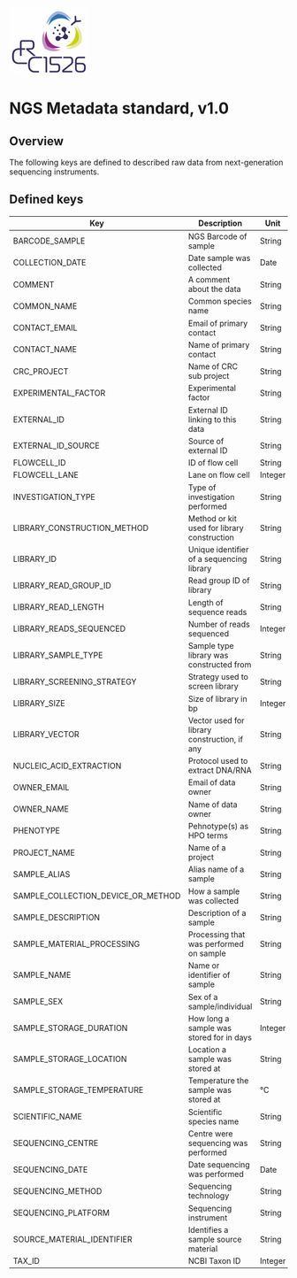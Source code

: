 ![](../../images/logo.png)
# NGS Metadata standard, v1.0

## Overview

The following keys are defined to described raw data from next-generation sequencing instruments.

## Defined keys

| Key | Description | Unit | Category
| --- | ----------- | ---- | --------
| BARCODE_SAMPLE | NGS Barcode of sample | String | Sequencing
| COLLECTION_DATE | Date sample was collected | Date | Sample
| COMMENT | A comment about the data | String | Generic
| COMMON_NAME | Common species name | String | Sample
| CONTACT_EMAIL | Email of primary contact | String | User
| CONTACT_NAME | Name of primary contact | String | User
| CRC_PROJECT | Name of CRC sub project | String | User
| EXPERIMENTAL_FACTOR | Experimental factor | String | Generic
| EXTERNAL_ID | External ID linking to this data | String | Generic
| EXTERNAL_ID_SOURCE | Source of external ID | String | Generic
| FLOWCELL_ID | ID of flow cell | String | Sequencing
| FLOWCELL_LANE | Lane on flow cell | Integer | Sequencing
| INVESTIGATION_TYPE | Type of investigation performed | String | Generic
| LIBRARY_CONSTRUCTION_METHOD | Method or kit used for library construction | String | Sequencing
| LIBRARY_ID | Unique identifier of a sequencing library | String | Sequencing
| LIBRARY_READ_GROUP_ID | Read group ID of library | String | Sequencing
| LIBRARY_READ_LENGTH | Length of sequence reads | String | Sequencing
| LIBRARY_READS_SEQUENCED | Number of reads sequenced | Integer | Sequencing
| LIBRARY_SAMPLE_TYPE | Sample type library was constructed from | String | Sequencing
| LIBRARY_SCREENING_STRATEGY | Strategy used to screen library | String | Sequencing
| LIBRARY_SIZE | Size of library in bp | Integer | Sequencing
| LIBRARY_VECTOR | Vector used for library construction, if any | String | Sequencing
| NUCLEIC_ACID_EXTRACTION | Protocol used to extract DNA/RNA | String | Generic
| OWNER_EMAIL | Email of data owner | String | User
| OWNER_NAME | Name of data owner | String | User
| PHENOTYPE | Pehnotype(s) as HPO terms | String | Generic
| PROJECT_NAME | Name of a project | String | Generic
| SAMPLE_ALIAS | Alias name of a sample | String | Sample
| SAMPLE_COLLECTION_DEVICE_OR_METHOD | How a sample was collected | String | Sample
| SAMPLE_DESCRIPTION | Description of a sample | String | Sample
| SAMPLE_MATERIAL_PROCESSING | Processing that was performed on sample | String | Sample
| SAMPLE_NAME | Name or identifier of sample | String | Sample
| SAMPLE_SEX | Sex of a sample/individual | String | Sample
| SAMPLE_STORAGE_DURATION | How long a sample was stored for in days | Integer | Sample
| SAMPLE_STORAGE_LOCATION | Location a sample was stored at | String | Sample
| SAMPLE_STORAGE_TEMPERATURE | Temperature the sample was stored at | °C | Sample
| SCIENTIFIC_NAME | Scientific species name | String | Sample
| SEQUENCING_CENTRE | Centre were sequencing was performed | String | Sequencing
| SEQUENCING_DATE | Date sequencing was performed | Date | Sequencing
| SEQUENCING_METHOD | Sequencing technology | String | Sequencing
| SEQUENCING_PLATFORM | Sequencing instrument | String | Sequencing
| SOURCE_MATERIAL_IDENTIFIER | Identifies a sample source material | String | Sample
| TAX_ID | NCBI Taxon ID | Integer | Sample
